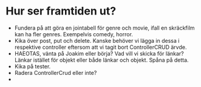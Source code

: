 # Hur ser framtiden ut?

* Fundera på att göra en jointabell för genre och movie, ifall en skräckfilm kan ha fler genres. Exempelvis comedy, horror. 
* Kika över post, put och delete. Kanske behöver vi lägga in dessa i respektive controller eftersom att vi tagit bort ControllerCRUD ärvde. 
* HAEOTAS, vänta på Joakim eller börja? Vad vill vi skicka för länkar? 
  Länkar istället för objekt eller både länkar och objekt. Spåna på detta.
* Kika på tester.
* Radera ControllerCrud eller inte?
* 
